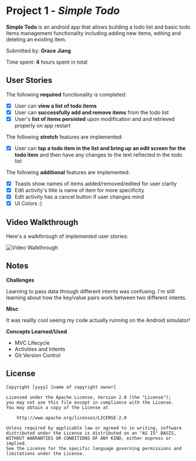 # Project 1 - *Simple Todo*

**Simple Todo** is an android app that allows building a todo list and basic todo items management functionality including adding new items, editing and deleting an existing item.

Submitted by: **Grace Jiang**

Time spent: **4** hours spent in total

## User Stories

The following **required** functionality is completed:

* [X] User can **view a list of todo items**
* [X] User can **successfully add and remove items** from the todo list
* [X] User's **list of items persisted** upon modification and and retrieved properly on app restart

The following **stretch** features are implemented:

* [X] User can **tap a todo item in the list and bring up an edit screen for the todo item** and then have any changes to the text reflected in the todo list

The following **additional** features are implemented:

* [X] Toasts show names of items added/removed/edited for user clarity
* [X] Edit activity's title is name of item for more specificity
* [X] Edit activity has a cancel button if user changes mind
* [X] UI Colors :)

## Video Walkthrough

Here's a walkthrough of implemented user stories:

<img src='app-demo.gif' title='Video Walkthrough' width='' alt='Video Walkthrough' />


## Notes

**Challenges**

Learning to pass data through different intents was confusing. I'm still learning about how the key/value pairs work between two different intents.

**Misc**

It was reallly cool seeing my code actually running on the Android simulator!

**Concepts Learned/Used**
* MVC Lifecycle
* Activities and Intents
* Git Version Control

## License

    Copyright [yyyy] [name of copyright owner]

    Licensed under the Apache License, Version 2.0 (the "License");
    you may not use this file except in compliance with the License.
    You may obtain a copy of the License at

        http://www.apache.org/licenses/LICENSE-2.0

    Unless required by applicable law or agreed to in writing, software
    distributed under the License is distributed on an "AS IS" BASIS,
    WITHOUT WARRANTIES OR CONDITIONS OF ANY KIND, either express or implied.
    See the License for the specific language governing permissions and
    limitations under the License.
